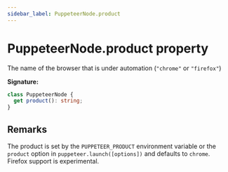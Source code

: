 ```yaml
---
sidebar_label: PuppeteerNode.product
---
```


# PuppeteerNode.product property

The name of the browser that is under automation (`"chrome"` or `"firefox"`)

**Signature:**

```typescript
class PuppeteerNode {
  get product(): string;
}
```

## Remarks

The product is set by the `PUPPETEER_PRODUCT` environment variable or the
`product` option in `puppeteer.launch([options])` and defaults to `chrome`.
Firefox support is experimental.
